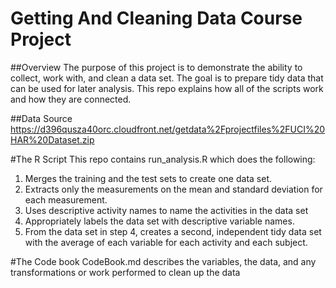 # Getting And Cleaning Data Course Project
##Overview
The purpose of this project is to demonstrate the ability to collect, work with, and clean a data set. The goal is to prepare tidy data that can be used for later analysis. This repo explains how all of the scripts work and how they are connected. 

##Data Source
https://d396qusza40orc.cloudfront.net/getdata%2Fprojectfiles%2FUCI%20HAR%20Dataset.zip 

#The R Script
This repo contains run_analysis.R which does the following:
1. Merges the training and the test sets to create one data set.
2. Extracts only the measurements on the mean and standard deviation for each measurement. 
3. Uses descriptive activity names to name the activities in the data set
4. Appropriately labels the data set with descriptive variable names. 
5. From the data set in step 4, creates a second, independent tidy data set with the average of each variable for each activity and each subject.

#The Code book
CodeBook.md describes the variables, the data, and any transformations or work performed to clean up the data
